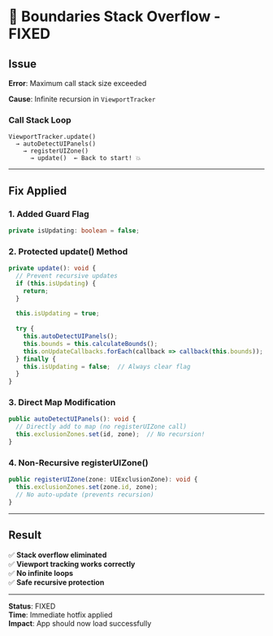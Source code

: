 # 🐛 Boundaries Stack Overflow - FIXED

## Issue
**Error**: Maximum call stack size exceeded

**Cause**: Infinite recursion in `ViewportTracker`

### Call Stack Loop
```
ViewportTracker.update()
  → autoDetectUIPanels()
    → registerUIZone()
      → update()  ← Back to start! 💥
```

---

## Fix Applied

### 1. **Added Guard Flag**
```typescript
private isUpdating: boolean = false;
```

### 2. **Protected update() Method**
```typescript
private update(): void {
  // Prevent recursive updates
  if (this.isUpdating) {
    return;
  }
  
  this.isUpdating = true;
  
  try {
    this.autoDetectUIPanels();
    this.bounds = this.calculateBounds();
    this.onUpdateCallbacks.forEach(callback => callback(this.bounds));
  } finally {
    this.isUpdating = false;  // Always clear flag
  }
}
```

### 3. **Direct Map Modification**
```typescript
public autoDetectUIPanels(): void {
  // Directly add to map (no registerUIZone call)
  this.exclusionZones.set(id, zone);  // No recursion!
}
```

### 4. **Non-Recursive registerUIZone()**
```typescript
public registerUIZone(zone: UIExclusionZone): void {
  this.exclusionZones.set(zone.id, zone);
  // No auto-update (prevents recursion)
}
```

---

## Result
✅ **Stack overflow eliminated**  
✅ **Viewport tracking works correctly**  
✅ **No infinite loops**  
✅ **Safe recursive protection**

---

**Status**: FIXED  
**Time**: Immediate hotfix applied  
**Impact**: App should now load successfully


